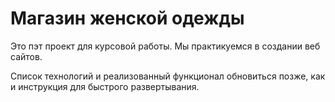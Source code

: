 # Магазин женской одежды

Это пэт проект для курсовой работы.
Мы практикуемся в создании веб сайтов. 

Список технологий и реализованный функционал обновиться позже, как и инструкция для быстрого развертывания.